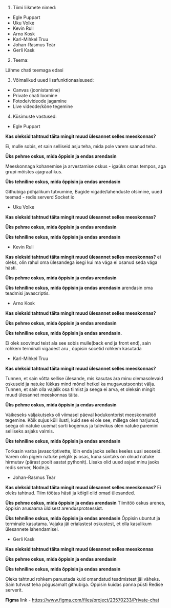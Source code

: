 1. Tiimi liikmete nimed:
 - Egle Puppart
 - Uku Volke
 - Kevin Rull
 - Arno Kosk
 - Karl-Mihkel Truu
 - Johan-Rasmus Teär
 - Gerli Kask

 2. Teema:

Lähme chati teemaga edasi

3. Võimalikud uued lisafunktionaalsused:
  - Canvas (joonistamine)
  - Private chati loomine
  - Fotode/videode jagamine
  - Live videode/kõne tegemine

4. Küsimuste vastused:

 - Egle Puppart

**Kas oleksid tahtnud täita mingit muud ülesannet selles meeskonnas?**

Ei, mulle sobis, et sain selliseid asju teha, mida pole varem saanud teha.

**Üks pehme oskus, mida õppisin ja endas arendasin**

Meeskonnaga kohanemise ja arvestamise oskus - igaüks omas tempos, aga grupi mõistes ajagraafikus.

**Üks tehniline oskus, mida õppisin ja endas arendasin**

Githubiga põhjalikum tutvumine, Bugide vigade/lahenduste otsimine, uued teemad - redis serverd Socket io


- Uku Volke

**Kas oleksid tahtnud täita mingit muud ülesannet selles meeskonnas?**


**Üks pehme oskus, mida õppisin ja endas arendasin**

**Üks tehniline oskus, mida õppisin ja endas arendasin**



- Kevin Rull

**Kas oleksid tahtnud täita mingit muud ülesannet selles meeskonnas?**
ei oleks, olin rahul oma ülesandega isegi kui ma väga ei osanud seda väga hästi.

**Üks pehme oskus, mida õppisin ja endas arendasin**

**Üks tehniline oskus, mida õppisin ja endas arendasin**
arendasin oma teadmisi javascriptis.


- Arno Kosk

**Kas oleksid tahtnud täita mingit muud ülesannet selles meeskonnas?**

**Üks pehme oskus, mida õppisin ja endas arendasin**

**Üks tehniline oskus, mida õppisin ja endas arendasin.**

Ei olek soovinud teist ala see sobis mulle(back end ja front end), sain rohkem terminali vigadest aru , õppisin socetid rohkem kasutada


- Karl-Mihkel Truu

**Kas oleksid tahtnud täita mingit muud ülesannet selles meeskonnas?**

Tunnen, et sain võtta sellise ülesande, mis kasutas ära minu olemasolevaid oskuseid ja natuke lükkas mind mõnel hetkel ka mugavustsoonist välja. Tunnen, et sain olla vajalik osa tiimist ja seega ei arva, et oleksin mingit muud ülesannet meeskonnas täita.

**Üks pehme oskus, mida õppisin ja endas arendasin**

Väikeseks väljakutseks oli viimasel päeval kodukontorist meeskonnatöö tegemine. Kõik sujus küll ilusti, kuid see ei ole see, millega olen harjunud, seega oli natuke uuemat sorti kogemus ja tulevikus olen natuke paremini selliseks asjaks valmis.

**Üks tehniline oskus, mida õppisin ja endas arendasin**

Torkasin varba javascriptivette, lõin enda jaoks selles keeles uusi seoseid. Varem olin pigem natuke pelglik js osas, kuna süntaks on olnud natuke hirmutav (pärast poolt aastat pythonit). Lisaks olid uued asjad minu jaoks redis server, Node.js.


- Johan-Rasmus Teär

**Kas oleksid tahtnud täita mingit muud ülesannet selles meeskonnas?** Ei oleks tahtnud. Tiim töötas hästi ja kõigil olid omad ülesanded.

**Üks pehme oskus, mida õppisin ja endas arendasin** Tiimitöö oskus arenes, õppisin arusaama üldisest arendusprotsessist.

**Üks tehniline oskus, mida õppisin ja endas arendasin** Õppisin ubuntut ja terminale kasutama. Vajaka jäi erialastest oskustest, et olla kasulikum ülesannete lahendamisel. 


- Gerli Kask

**Kas oleksid tahtnud täita mingit muud ülesannet selles meeskonnas**

**Üks pehme oskus, mida õppisin ja endas arendasin**

**Üks tehniline oskus, mida õppisin ja endas arendasin**

Oleks tahtnud rohkem panustada kuid omandatud teadmistest jäi väheks.
Sain tutvust teha põgusamalt githubiga.
Õppisin kuidas panna püsti Redise serverit.


**Figma** link - https://www.figma.com/files/project/23570233/Private-chat

